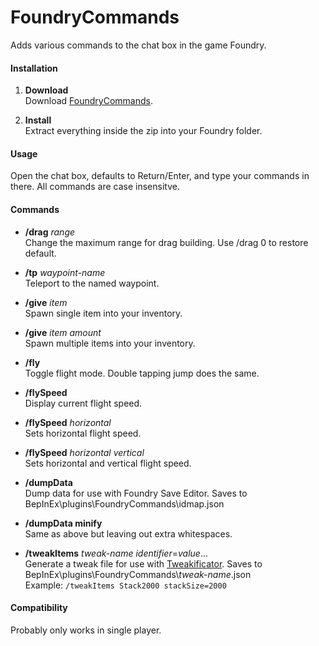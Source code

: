 # FoundryCommands
Adds various commands to the chat box in the game Foundry.

#### Installation

1. **Download**  
Download [FoundryCommands](https://github.com/erkle64/FoundryCommands/releases).

2. **Install**  
Extract everything inside the zip into your Foundry folder.

#### Usage

Open the chat box, defaults to Return/Enter, and type your commands in there.
All commands are case insensitve.

#### Commands

- **/drag** _range_  
   Change the maximum range for drag building.  Use /drag 0 to restore default.

- **/tp** _waypoint-name_  
   Teleport to the named waypoint.

- **/give** _item_  
   Spawn single item into your inventory.

- **/give** _item_ _amount_  
   Spawn multiple items into your inventory.

- **/fly**  
   Toggle flight mode.  Double tapping jump does the same.

- **/flySpeed**  
   Display current flight speed.

- **/flySpeed** _horizontal_  
   Sets horizontal flight speed.

- **/flySpeed** _horizontal_ _vertical_  
   Sets horizontal and vertical flight speed.

- **/dumpData**  
   Dump data for use with Foundry Save Editor.  Saves to BepInEx\\plugins\\FoundryCommands\\idmap.json  

- **/dumpData minify**  
   Same as above but leaving out extra whitespaces.  

- **/tweakItems** _tweak-name_ _identifier_=_value_...  
   Generate a tweak file for use with [Tweakificator](https://github.com/erkle64/Tweakificator).  Saves to BepInEx\\plugins\\FoundryCommands\\_tweak-name_.json  
   Example: `/tweakItems Stack2000 stackSize=2000`

#### Compatibility

Probably only works in single player.
